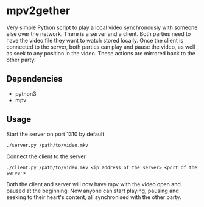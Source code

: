 # mpv2gether

Very simple Python script to play a local video synchronously with someone else over the network. There is a server and a client. Both parties need to have the video file they want to watch stored locally. Once the client is connected to the server, both parties can play and pause the video, as well as seek to any position in the video. These actions are mirrored back to the other party.

## Dependencies

- python3
- mpv

## Usage

Start the server on port 1310 by default

```console
./server.py /path/to/video.mkv
```

Connect the client to the server

```console
./client.py /path/to/video.mkv <ip address of the server> <port of the server>
```

Both the client and server will now have mpv with the video open and paused at the beginning. Now anyone can start playing, pausing and seeking to their heart's content, all synchronised with the other party.

